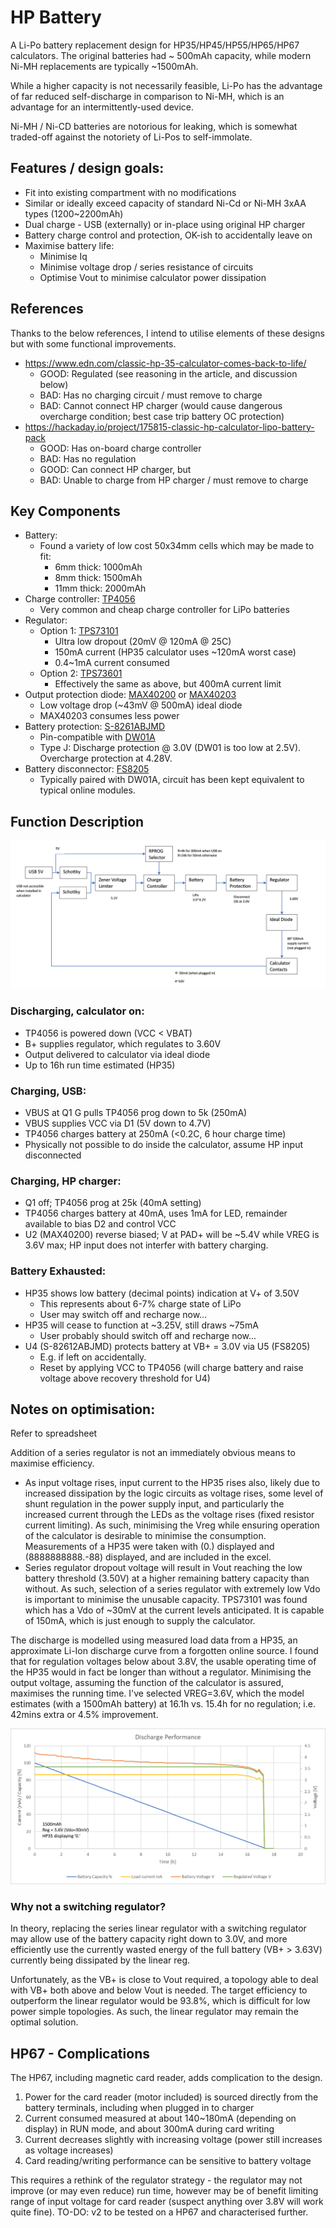 # HP Battery

A Li-Po battery replacement design for HP35/HP45/HP55/HP65/HP67 calculators. The original batteries had ~ 500mAh capacity, while modern Ni-MH replacements are typically ~1500mAh.

While a higher capacity is not necessarily feasible, Li-Po has the advantage of far reduced self-discharge in comparison to Ni-MH, which is an advantage for an intermittently-used device.

Ni-MH / Ni-CD batteries are notorious for leaking, which is somewhat traded-off against the notoriety of Li-Pos to self-immolate.

## Features / design goals:
- Fit into existing compartment with no modifications
- Similar or ideally exceed capacity of standard Ni-Cd or Ni-MH 3xAA types (1200~2200mAh)
- Dual charge - USB (externally) or in-place using original HP charger
- Battery charge control and protection, OK-ish to accidentally leave on
- Maximise battery life:
    - Minimise Iq
    - Minimise voltage drop / series resistance of circuits
    - Optimise Vout to minimise calculator power dissipation

## References 
Thanks to the below references, I intend to utilise elements of these designs but with some functional improvements.
 - https://www.edn.com/classic-hp-35-calculator-comes-back-to-life/
   - GOOD: Regulated (see reasoning in the article, and discussion below)
   - BAD: Has no charging circuit / must remove to charge
   - BAD: Cannot connect HP charger (would cause dangerous overcharge condition; best case trip battery OC protection)
 - https://hackaday.io/project/175815-classic-hp-calculator-lipo-battery-pack
   - GOOD: Has on-board charge controller
   - BAD: Has no regulation
   - GOOD: Can connect HP charger, but
   - BAD: Unable to charge from HP charger / must remove to charge

## Key Components
 - Battery:
     - Found a variety of low cost 50x34mm cells which may be made to fit:
       - 6mm thick: 1000mAh
       - 8mm thick: 1500mAh
       - 11mm thick: 2000mAh
 - Charge controller: [TP4056](https://dlnmh9ip6v2uc.cloudfront.net/datasheets/Prototyping/TP4056.pdf)
     - Very common and cheap charge controller for LiPo batteries
 - Regulator:
     - Option 1: [TPS73101](https://www.ti.com/product/TPS73101-EP)
         - Ultra low dropout (20mV @ 120mA @ 25C)
         - 150mA current (HP35 calculator uses ~120mA worst case)
         - 0.4~1mA current consumed
     - Option 2: [TPS73601](https://www.ti.com/product/TPS73601-EP)
         - Effectively the same as above, but 400mA current limit
 - Output protection diode: [MAX40200](https://www.analog.com/en/products/max40200.html) or [MAX40203](https://www.analog.com/en/products/max40203.html)
     - Low voltage drop (~43mV @ 500mA) ideal diode
     - MAX40203 consumes less power
 - Battery protection: [S-8261ABJMD](https://www.ablic.com/en/doc/datasheet/battery_protection/S8261_E.pdf)
     - Pin-compatible with [DW01A](https://datasheet.lcsc.com/szlcsc/1901091236_PUOLOP-DW01A_C351410.pdf)
     - Type J: Discharge protection @ 3.0V (DW01 is too low at 2.5V). Overcharge protection at 4.28V.
 - Battery disconnector: [FS8205](https://datasheet.lcsc.com/szlcsc/Fortune-Semicon-FS8205_C32254.pdf)
     - Typically paired with DW01A, circuit has been kept equivalent to typical online modules.

## Function Description
![Block diagram of battery](https://github.com/grob6000/hpbattery/blob/master/blockdiagram.png?raw=true)
### Discharging, calculator on:
 - TP4056 is powered down (VCC < VBAT)
 - B+ supplies regulator, which regulates to 3.60V
 - Output delivered to calculator via ideal diode
 - Up to 16h run time estimated (HP35)
### Charging, USB:
 - VBUS at Q1 G pulls TP4056 prog down to 5k (250mA)
 - VBUS supplies VCC via D1 (5V down to 4.7V)
 - TP4056 charges battery at 250mA (<0.2C, 6 hour charge time)
 - Physically not possible to do inside the calculator, assume HP input disconnected
### Charging, HP charger:
 - Q1 off; TP4056 prog at 25k (40mA setting)
 - TP4056 charges battery at 40mA, uses 1mA for LED, remainder available to bias D2 and control VCC
 - U2 (MAX40200) reverse biased; V at PAD+ will be ~5.4V while VREG is 3.6V max; HP input does not interfer with battery charging.
### Battery Exhausted:
 - HP35 shows low battery (decimal points) indication at V+ of 3.50V
   - This represents about 6-7% charge state of LiPo
   - User may switch off and recharge now...
 - HP35 will cease to function at ~3.25V, still draws ~75mA
   - User probably should switch off and recharge now...
 - U4 (S-82612ABJMD) protects battery at VB+ = 3.0V via U5 (FS8205)
   - E.g. if left on accidentally.
   - Reset by applying VCC to TP4056 (will charge battery and raise voltage above recovery threshold for U4)

## Notes on optimisation:

Refer to spreadsheet

Addition of a series regulator is not an immediately obvious means to maximise efficiency.
  - As input voltage rises, input current to the HP35 rises also, likely due to increased dissipation by the logic circuits as voltage rises, some level of shunt regulation in the power supply input, and particularly the increased current through the LEDs as the voltage rises (fixed resistor current limiting). As such, minimising the Vreg while ensuring operation of the calculator is desirable to minimise the consumption. Measurements of a HP35 were taken with (0.) displayed and (8888888888.-88) displayed, and are included in the excel.
  - Series regulator dropout voltage will result in Vout reaching the low battery threshold (3.50V) at a higher remaining battery capacity than without. As such, selection of a series regulator with extremely low Vdo is important to minimise the unusable capacity. TPS73101 was found which has a Vdo of ~30mV at the current levels anticipated. It is capable of 150mA, which is just enough to supply the calculator.

The discharge is modelled using measured load data from a HP35, an approximate Li-Ion discharge curve from a forgotten online source. I found that for regulation voltages below about 3.8V, the usable operating time of the HP35 would in fact be longer than without a regulator. Minimising the output voltage, assuming the function of the calculator is assured, maximises the running time. I've selected VREG=3.6V, which the model estimates (with a 1500mAh battery) at 16.1h vs. 15.4h for no regulation; i.e. 42mins extra or 4.5% improvement.

![Graph of discharge performance model](https://github.com/grob6000/hpbattery/blob/master/dischargeperformance_3v6.png?raw=true)

### Why not a switching regulator?

In theory, replacing the series linear regulator with a switching regulator may allow use of the battery capacity right down to 3.0V, and more efficiently use the currently wasted energy of the full battery (VB+ > 3.63V) currently being dissipated by the linear reg.

Unfortunately, as the VB+ is close to Vout required, a topology able to deal with VB+ both above and below Vout is needed. The target efficiency to outperform the linear regulator would be 93.8%, which is difficult for low power simple topologies. As such, the linear regulator may remain the optimal solution.

## HP67 - Complications

The HP67, including magnetic card reader, adds complication to the design.
  1. Power for the card reader (motor included) is sourced directly from the battery terminals, including when plugged in to charger
  2. Current consumed measured at about 140~180mA (depending on display) in RUN mode, and about 300mA during card writing
  3. Current decreases slightly with increasing voltage (power still increases as voltage increases)
  4. Card reading/writing performance can be sensitive to battery voltage

This requires a rethink of the regulator strategy - the regulator may not improve (or may even reduce) run time, however may be of benefit limiting range of input voltage for card reader (suspect anything over 3.8V will work quite fine). TO-DO: v2 to be tested on a HP67 and characterised further.
